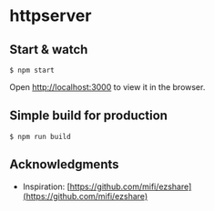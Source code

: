 # httpserver

<!-- ## Download application
[https://github.com/robmcelhinney/http-server/releases](https://github.com/robmcelhinney/http-server/releases)

Currently only available on Windows. -->

<!-- ## Install

    $ git clone git@github.com:robmcelhinney/httpserver.git
    $ cd httpserver
    $ npm install -->

## Start & watch

    $ npm start
Open [http://localhost:3000](http://localhost:3000) to view it in the browser.

## Simple build for production

    $ npm run build


## Acknowledgments
* Inspiration: [https://github.com/mifi/ezshare](https://github.com/mifi/ezshare)


